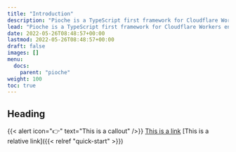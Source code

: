 ```yaml
---
title: "Introduction"
description: "Pioche is a TypeScript first framework for Cloudflare Workers enabling ⚡lightning⚡ fast development and execution."
lead: "Pioche is a TypeScript first framework for Cloudflare Workers enabling ⚡lightning⚡ fast development and execution."
date: 2022-05-26T08:48:57+00:00
lastmod: 2022-05-26T08:48:57+00:00
draft: false
images: []
menu:
  docs:
    parent: "pioche"
weight: 100
toc: true
---
```


## Heading
{{< alert icon="👉" text="This is a callout" />}}
[This is a link](https://example.com/)
[This is a relative link]({{< relref "quick-start" >}})
